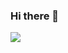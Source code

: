 ### Hi there 👋
<!-- https://github.com/estruyf/github-visitors-badge -->
![](https://estruyf-github.azurewebsites.net/api/VisitorHit?user=kkaryl&repo=kkaryl&countColor=%237B1E7A)
<!--

**kkaryl/kkaryl** is a ✨ _special_ ✨ repository because its `README.md` (this file) appears on your GitHub profile.

Here are some ideas to get you started:

- 🔭 I’m currently working on ...
- 🌱 I’m currently learning ...
- 👯 I’m looking to collaborate on ...
- 🤔 I’m looking for help with ...
- 💬 Ask me about ...
- 📫 How to reach me: ...
- 😄 Pronouns: ...
- ⚡ Fun fact: ...
-->
